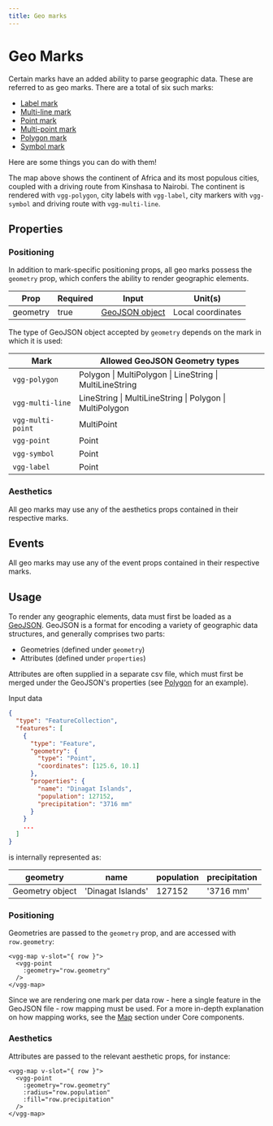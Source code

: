 ```yaml
---
title: Geo marks
---
```


# Geo Marks

 Certain marks have an added ability to parse geographic data. These are referred to as geo marks. There are a total of six such marks:

- [Label mark](label.md)
- [Multi-line mark](multi-line.md)
- [Point mark](point.md)
- [Multi-point mark](multi-point.md)
- [Polygon mark](polygon.md)
- [Symbol mark](symbol.md)

Here are some things you can do with them!
<MarkGeo />

The map above shows the continent of Africa and its most populous cities, coupled with a driving route from Kinshasa to Nairobi. The continent is rendered with `vgg-polygon`, city labels with `vgg-label`, city markers with `vgg-symbol` and driving route with `vgg-multi-line`.

## Properties

### Positioning

In addition to mark-specific positioning props, all geo marks possess the `geometry` prop, which confers the ability to render geographic elements. 

| Prop     | Required  |  Input                                | Unit(s)           |
| -------- | --------- | ------------------------------------- |  ---------------- |
| geometry | true      |  [GeoJSON object](http://geojson.org/)  | Local coordinates |


The type of GeoJSON object accepted by `geometry` depends on the mark in which it is used:

| Mark              	| Allowed GeoJSON Geometry types                           	|
|-------------------	|-------------------------------------------------------  	|
| `vgg-polygon`     	| Polygon \| MultiPolygon \| LineString \| MultiLineString 	|
| `vgg-multi-line`  	| LineString \| MultiLineString \| Polygon \| MultiPolygon	|
| `vgg-multi-point` 	| MultiPoint                                            	  |
| `vgg-point`       	| Point                                                 	  |
| `vgg-symbol`      	| Point                                                 	  |
| `vgg-label`       	| Point                                                 	  |

### Aesthetics

All geo marks may use any of the aesthetics props contained in their respective marks.

## Events

All geo marks may use any of the event props contained in their respective marks.

## Usage

To render any geographic elements, data must first be loaded as a [GeoJSON](http://geojson.org/). GeoJSON is a format for encoding a variety of geographic data structures, and generally comprises two parts:
- Geometries (defined under `geometry`)
- Attributes (defined under `properties`)

Attributes are often supplied in a separate csv file, which must first be merged under the GeoJSON's properties (see [Polygon](polygon.md#example) for an example).

Input data

```json
{
  "type": "FeatureCollection",
  "features": [
    {
      "type": "Feature",
      "geometry": {
        "type": "Point",
        "coordinates": [125.6, 10.1]
      },
      "properties": {
        "name": "Dinagat Islands",
        "population": 127152,
        "precipitation": "3716 mm"
      }
    }
    ...
  ]
}
```

is internally represented as:

| geometry        	| name              	| population 	| precipitation 	|
|-----------------	|-------------------	|------------	|---------------	|
| Geometry object 	| 'Dinagat Islands' 	| 127152     	| '3716 mm'     	|


### Positioning

Geometries are passed to the `geometry` prop, and are accessed with `row.geometry`:

```vue
<vgg-map v-slot="{ row }">
  <vgg-point
    :geometry="row.geometry"
  />
</vgg-map>
```

 Since we are rendering one mark per data row - here a single feature in the GeoJSON file - row mapping must be used. For a more in-depth explanation on how mapping works, see the [Map](../core/map.html#description) section under Core components. 

### Aesthetics

Attributes are passed to the relevant aesthetic props, for instance:

```vue
<vgg-map v-slot="{ row }">
  <vgg-point
    :geometry="row.geometry"
    :radius="row.population"
    :fill="row.precipitation"
  />
</vgg-map>
```
